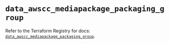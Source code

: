# `data_awscc_mediapackage_packaging_group`

Refer to the Terraform Registry for docs: [`data_awscc_mediapackage_packaging_group`](https://registry.terraform.io/providers/hashicorp/awscc/0.70.0/docs/data-sources/mediapackage_packaging_group).
